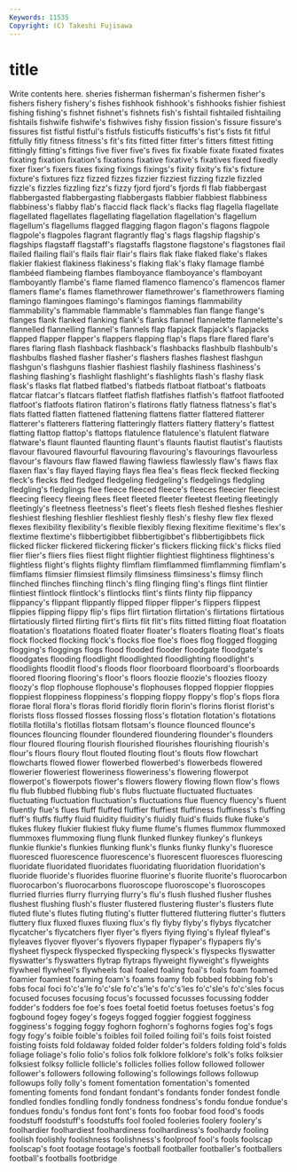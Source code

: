```yaml
---
Keywords: 11535 
Copyright: (C) Takeshi Fujisawa
---
```


# title

Write contents here.
sheries fisherman
fisherman's fishermen fisher's fishers fishery fishery's fishes fishhook fishhook's fishhooks
fishier fishiest fishing fishing's fishnet fishnet's fishnets fish's fishtail fishtailed
fishtailing fishtails fishwife fishwife's fishwives fishy fission fission's fissure fissure's
fissures fist fistful fistful's fistfuls fisticuffs fisticuffs's fist's fists fit
fitful fitfully fitly fitness fitness's fit's fits fitted fitter fitter's
fitters fittest fitting fittingly fitting's fittings five fiver five's fives
fix fixable fixate fixated fixates fixating fixation fixation's fixations fixative
fixative's fixatives fixed fixedly fixer fixer's fixers fixes fixing fixings
fixings's fixity fixity's fix's fixture fixture's fixtures fizz fizzed fizzes
fizzier fizziest fizzing fizzle fizzled fizzle's fizzles fizzling fizz's fizzy
fjord fjord's fjords fl flab flabbergast flabbergasted flabbergasting flabbergasts flabbier
flabbiest flabbiness flabbiness's flabby flab's flaccid flack flack's flacks flag
flagella flagellate flagellated flagellates flagellating flagellation flagellation's flagellum flagellum's flagellums
flagged flagging flagon flagon's flagons flagpole flagpole's flagpoles flagrant flagrantly
flag's flags flagship flagship's flagships flagstaff flagstaff's flagstaffs flagstone flagstone's
flagstones flail flailed flailing flail's flails flair flair's flairs flak
flake flaked flake's flakes flakier flakiest flakiness flakiness's flaking flak's
flaky flamage flambé flambéed flambeing flambes flamboyance flamboyance's flamboyant flamboyantly
flambé's flame flamed flamenco flamenco's flamencos flamer flamers flame's flames
flamethrower flamethrower's flamethrowers flaming flamingo flamingoes flamingo's flamingos flamings flammability
flammability's flammable flammable's flammables flan flange flange's flanges flank flanked
flanking flank's flanks flannel flannelette flannelette's flannelled flannelling flannel's flannels
flap flapjack flapjack's flapjacks flapped flapper flapper's flappers flapping flap's
flaps flare flared flare's flares flaring flash flashback flashback's flashbacks
flashbulb flashbulb's flashbulbs flashed flasher flasher's flashers flashes flashest flashgun
flashgun's flashguns flashier flashiest flashily flashiness flashiness's flashing flashing's flashlight
flashlight's flashlights flash's flashy flask flask's flasks flat flatbed flatbed's
flatbeds flatboat flatboat's flatboats flatcar flatcar's flatcars flatfeet flatfish flatfishes
flatfish's flatfoot flatfooted flatfoot's flatfoots flatiron flatiron's flatirons flatly flatness
flatness's flat's flats flatted flatten flattened flattening flattens flatter flattered
flatterer flatterer's flatterers flattering flatteringly flatters flattery flattery's flattest flatting
flattop flattop's flattops flatulence flatulence's flatulent flatware flatware's flaunt flaunted
flaunting flaunt's flaunts flautist flautist's flautists flavour flavoured flavourful flavouring
flavouring's flavourings flavourless flavour's flavours flaw flawed flawing flawless flawlessly
flaw's flaws flax flaxen flax's flay flayed flaying flays flea
flea's fleas fleck flecked flecking fleck's flecks fled fledged fledgeling
fledgeling's fledgelings fledgling fledgling's fledglings flee fleece fleeced fleece's fleeces
fleecier fleeciest fleecing fleecy fleeing flees fleet fleeted fleeter fleetest
fleeting fleetingly fleetingly's fleetness fleetness's fleet's fleets flesh fleshed fleshes
fleshier fleshiest fleshing fleshlier fleshliest fleshly flesh's fleshy flew flex
flexed flexes flexibility flexibility's flexible flexibly flexing flexitime flexitime's flex's
flextime flextime's flibbertigibbet flibbertigibbet's flibbertigibbets flick flicked flicker flickered flickering
flicker's flickers flicking flick's flicks flied flier flier's fliers flies
fliest flight flightier flightiest flightiness flightiness's flightless flight's flights flighty
flimflam flimflammed flimflamming flimflam's flimflams flimsier flimsiest flimsily flimsiness flimsiness's
flimsy flinch flinched flinches flinching flinch's fling flinging fling's flings
flint flintier flintiest flintlock flintlock's flintlocks flint's flints flinty flip
flippancy flippancy's flippant flippantly flipped flipper flipper's flippers flippest flippies
flipping flippy flip's flips flirt flirtation flirtation's flirtations flirtatious flirtatiously
flirted flirting flirt's flirts flit flit's flits flitted flitting float
floatation floatation's floatations floated floater floater's floaters floating float's floats
flock flocked flocking flock's flocks floe floe's floes flog flogged
flogging flogging's floggings flogs flood flooded flooder floodgate floodgate's floodgates
flooding floodlight floodlighted floodlighting floodlight's floodlights floodlit flood's floods floor
floorboard floorboard's floorboards floored flooring flooring's floor's floors floozie floozie's
floozies floozy floozy's flop flophouse flophouse's flophouses flopped floppier floppies
floppiest floppiness floppiness's flopping floppy floppy's flop's flops flora florae
floral flora's floras florid floridly florin florin's florins florist florist's
florists floss flossed flosses flossing floss's flotation flotation's flotations flotilla
flotilla's flotillas flotsam flotsam's flounce flounced flounce's flounces flouncing flounder
floundered floundering flounder's flounders flour floured flouring flourish flourished flourishes
flourishing flourish's flour's flours floury flout flouted flouting flout's flouts
flow flowchart flowcharts flowed flower flowerbed flowerbed's flowerbeds flowered flowerier
floweriest floweriness floweriness's flowering flowerpot flowerpot's flowerpots flower's flowers flowery
flowing flown flow's flows flu flub flubbed flubbing flub's flubs
fluctuate fluctuated fluctuates fluctuating fluctuation fluctuation's fluctuations flue fluency fluency's
fluent fluently flue's flues fluff fluffed fluffier fluffiest fluffiness fluffiness's
fluffing fluff's fluffs fluffy fluid fluidity fluidity's fluidly fluid's fluids
fluke fluke's flukes flukey flukier flukiest fluky flume flume's flumes
flummox flummoxed flummoxes flummoxing flung flunk flunked flunkey flunkey's flunkeys
flunkie flunkie's flunkies flunking flunk's flunks flunky flunky's fluoresce fluoresced
fluorescence fluorescence's fluorescent fluoresces fluorescing fluoridate fluoridated fluoridates fluoridating fluoridation
fluoridation's fluoride fluoride's fluorides fluorine fluorine's fluorite fluorite's fluorocarbon fluorocarbon's
fluorocarbons fluoroscope fluoroscope's fluoroscopes flurried flurries flurry flurrying flurry's flu's
flush flushed flusher flushes flushest flushing flush's fluster flustered flustering
fluster's flusters flute fluted flute's flutes fluting fluting's flutter fluttered
fluttering flutter's flutters fluttery flux fluxed fluxes fluxing flux's fly
flyby flyby's flybys flycatcher flycatcher's flycatchers flyer flyer's flyers flying
flying's flyleaf flyleaf's flyleaves flyover flyover's flyovers flypaper flypaper's flypapers
fly's flysheet flyspeck flyspecked flyspecking flyspeck's flyspecks flyswatter flyswatter's flyswatters
flytrap flytraps flyweight flyweight's flyweights flywheel flywheel's flywheels foal foaled
foaling foal's foals foam foamed foamier foamiest foaming foam's foams
foamy fob fobbed fobbing fob's fobs focal foci fo'c's'le fo'c'sle
fo'c's'le's fo'c's'les fo'c'sle's fo'c'sles focus focused focuses focusing focus's focussed
focusses focussing fodder fodder's fodders foe foe's foes foetal foetid
foetus foetuses foetus's fog fogbound fogey fogey's fogeys fogged foggier
foggiest fogginess fogginess's fogging foggy foghorn foghorn's foghorns fogies fog's
fogs fogy fogy's foible foible's foibles foil foiled foiling foil's
foils foist foisted foisting foists fold foldaway folded folder folder's
folders folding fold's folds foliage foliage's folio folio's folios folk
folklore folklore's folk's folks folksier folksiest folksy follicle follicle's follicles
follies follow followed follower follower's followers following following's followings follows
followup followups folly folly's foment fomentation fomentation's fomented fomenting foments
fond fondant fondant's fondants fonder fondest fondle fondled fondles fondling
fondly fondness fondness's fondu fondue fondue's fondues fondu's fondus font
font's fonts foo foobar food food's foods foodstuff foodstuff's foodstuffs
fool fooled fooleries foolery foolery's foolhardier foolhardiest foolhardiness foolhardiness's foolhardy
fooling foolish foolishly foolishness foolishness's foolproof fool's fools foolscap foolscap's
foot footage footage's football footballer footballer's footballers football's footballs footbridge
